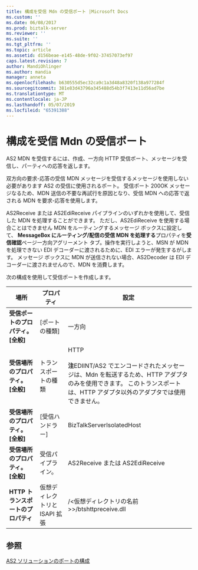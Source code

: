 ```yaml
---
title: 構成を受信 Mdn の受信ポート |Microsoft Docs
ms.custom: ''
ms.date: 06/08/2017
ms.prod: biztalk-server
ms.reviewer: ''
ms.suite: ''
ms.tgt_pltfrm: ''
ms.topic: article
ms.assetid: d156beae-e145-48de-9f02-37457073ef97
caps.latest.revision: 7
author: MandiOhlinger
ms.author: mandia
manager: anneta
ms.openlocfilehash: b630555d5ec32ca9c1a3d48a8320f138a977284f
ms.sourcegitcommit: 381e83d43796a345488d54b3f7413e11d56ad7be
ms.translationtype: MT
ms.contentlocale: ja-JP
ms.lasthandoff: 05/07/2019
ms.locfileid: "65391388"
---
```

# <a name="configuring-a-receive-port-for-incoming-mdns"></a>構成を受信 Mdn の受信ポート
AS2 MDN を受信するには、作成、一方向 HTTP 受信ポート、メッセージを受信し、パーティへの応答を返します。  
  
 双方向の要求-応答の受信 MDN メッセージを受信するメッセージを使用しない必要があります AS2 の受信に使用されるポート。 受信ポート 200OK メッセージなるため、MDN 送信の不要な再試行を原因となり、受信 MDN への応答で返される MDN を要求-応答を使用します。  
  
 AS2Receive または AS2EdiReceive パイプラインのいずれかを使用して、受信した MDN を処理することができます。 ただし、AS2EdiReceive を使用する場合ことはできません MDN をルーティングするメッセージ ボックスに設定して、 **MessageBox にルーティング/配信の受信 MDN を処理する**プロパティを**受信確認**ページ一方向アグリーメント タブ。操作を実行しようと、MSN が MDN を処理できない EDI デコーダーに渡されるために、EDI エラーが発生するがします。 メッセージ ボックスに MDN が送信されない場合、AS2Decoder は EDI デコーダーに渡されませんので、MDN を消費します。  
  
 次の構成を使用して受信ポートを作成します。  
  
|場所|プロパティ|設定|  
|--------------|--------------|-------------|  
|**受信ポートのプロパティ。[全般]**|[ポートの種類]|一方向|  
|**受信場所のプロパティ。[全般]**|トランスポートの種類|HTTP<br /><br /> **注**EDIINT/AS2 でエンコードされたメッセージは、Mdn を転送するため、HTTP アダプタのみを使用できます。 このトランスポートは、HTTP アダプタ以外のアダプタでは使用できません。|  
|**受信場所のプロパティ。[全般]**|[受信ハンドラー]|BizTalkServerIsolatedHost|  
|**受信場所のプロパティ。[全般]**|受信パイプライン。|AS2Receive または AS2EdiReceive|  
|**HTTP トランスポートのプロパティ**|仮想ディレクトリと ISAPI 拡張|/\<仮想ディレクトリの名前\>>/btshttpreceive.dll|  
  
## <a name="see-also"></a>参照  
 [AS2 ソリューションのポートの構成](../core/configuring-ports-for-an-as2-solution.md)